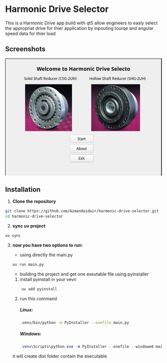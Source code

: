 # Harmonic Drive Selector
This is a Harmonic Drive app build with qt5 allow engineers to easly select the appropriat drive for thier application by inpouting tourqe and angular speed data for thier load

## Screenshots
![Description of image](screenshots/main_window.png)

## Installation

1. **Clone the repository**  

```bash
git clone https://github.com/AimanHaidair/harmonic-drive-selector.git
cd harmonic-drive-selector
```

2. **sync uv project**

```bash
uv sync
```

3. **now you have two options to run:**
    - using directly the main.py
    ```bash
    uv run main.py
    ```

    - building the project and get one exeutable file using pyinstaller

    1. install pyinstall in your vevn

    ```bash
        uv add pyinstall
    ```
    2. run this command

        ##### Linux:
        ```bash
        .venv/bin/python -m PyInstaller --onefile main.py
        ```

        ##### Windows:
        ```powershell
        .venv\Scripts\python.exe -m PyInstaller --onefile --windowed main.py
        ```

    it will create dist folder contain the executable






